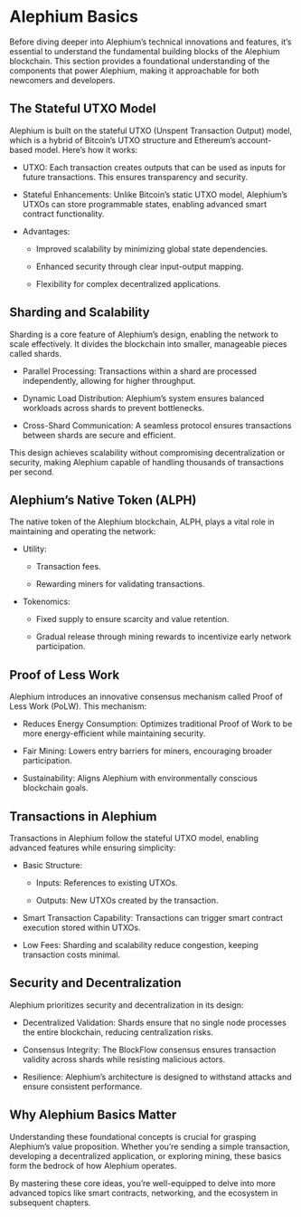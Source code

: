 # Alephium Basics

Before diving deeper into Alephium’s technical innovations and features, it’s essential to understand the fundamental building blocks of the Alephium blockchain. This section provides a foundational understanding of the components that power Alephium, making it approachable for both newcomers and developers.

## The Stateful UTXO Model

Alephium is built on the stateful UTXO (Unspent Transaction Output) model, which is a hybrid of Bitcoin’s UTXO structure and Ethereum’s account-based model. Here’s how it works:

- UTXO: Each transaction creates outputs that can be used as inputs for future transactions. This ensures transparency and security.

- Stateful Enhancements: Unlike Bitcoin’s static UTXO model, Alephium’s UTXOs can store programmable states, enabling advanced smart contract functionality.

- Advantages:

  - Improved scalability by minimizing global state dependencies.

  - Enhanced security through clear input-output mapping.

  - Flexibility for complex decentralized applications.

## Sharding and Scalability

Sharding is a core feature of Alephium’s design, enabling the network to scale effectively. It divides the blockchain into smaller, manageable pieces called shards.

- Parallel Processing: Transactions within a shard are processed independently, allowing for higher throughput.

- Dynamic Load Distribution: Alephium’s system ensures balanced workloads across shards to prevent bottlenecks.

- Cross-Shard Communication: A seamless protocol ensures transactions between shards are secure and efficient.

This design achieves scalability without compromising decentralization or security, making Alephium capable of handling thousands of transactions per second.

## Alephium’s Native Token (ALPH)

The native token of the Alephium blockchain, ALPH, plays a vital role in maintaining and operating the network:

- Utility:

  - Transaction fees.

  - Rewarding miners for validating transactions.

- Tokenomics:

  - Fixed supply to ensure scarcity and value retention.

  - Gradual release through mining rewards to incentivize early network participation.

## Proof of Less Work

Alephium introduces an innovative consensus mechanism called Proof of Less Work (PoLW). This mechanism:

- Reduces Energy Consumption: Optimizes traditional Proof of Work to be more energy-efficient while maintaining security.

- Fair Mining: Lowers entry barriers for miners, encouraging broader participation.

- Sustainability: Aligns Alephium with environmentally conscious blockchain goals.

## Transactions in Alephium

Transactions in Alephium follow the stateful UTXO model, enabling advanced features while ensuring simplicity:

- Basic Structure:

  - Inputs: References to existing UTXOs.

  - Outputs: New UTXOs created by the transaction.

- Smart Transaction Capability: Transactions can trigger smart contract execution stored within UTXOs.

- Low Fees: Sharding and scalability reduce congestion, keeping transaction costs minimal.

## Security and Decentralization

Alephium prioritizes security and decentralization in its design:

- Decentralized Validation: Shards ensure that no single node processes the entire blockchain, reducing centralization risks.

- Consensus Integrity: The BlockFlow consensus ensures transaction validity across shards while resisting malicious actors.

- Resilience: Alephium’s architecture is designed to withstand attacks and ensure consistent performance.

## Why Alephium Basics Matter

Understanding these foundational concepts is crucial for grasping Alephium’s value proposition. Whether you’re sending a simple transaction, developing a decentralized application, or exploring mining, these basics form the bedrock of how Alephium operates.

By mastering these core ideas, you’re well-equipped to delve into more advanced topics like smart contracts, networking, and the ecosystem in subsequent chapters.
